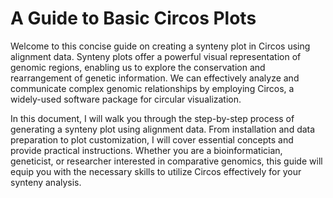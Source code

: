 # A Guide to Basic Circos Plots

Welcome to this concise guide on creating a synteny plot in Circos using alignment data. Synteny plots offer a powerful visual representation of genomic regions, enabling us to explore the conservation and rearrangement of genetic information. We can effectively analyze and communicate complex genomic relationships by employing Circos, a widely-used software package for circular visualization.

In this document, I will walk you through the step-by-step process of generating a synteny plot using alignment data. From installation and data preparation to plot customization, I will cover essential concepts and provide practical instructions. Whether you are a bioinformatician, geneticist, or researcher interested in comparative genomics, this guide will equip you with the necessary skills to utilize Circos effectively for your synteny analysis.
